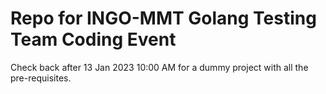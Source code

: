 # Repo for INGO-MMT Golang Testing Team Coding Event

Check back after 13 Jan 2023 10:00 AM for a dummy project with all the pre-requisites.
